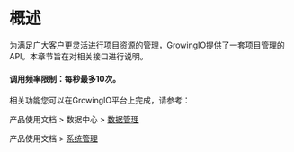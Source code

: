 # 概述

为满足广大客户更灵活进行项目资源的管理，GrowingIO提供了一套项目管理的API。本章节旨在对相关接口进行说明。

#### 调用频率限制：**每秒最多10次。**

相关功能您可以在GrowingIO平台上完成，请参考：

产品使用文档 &gt; 数据中心 &gt; [数据管理](../../../product-manual/datacenter/datamanage/)

产品使用文档 &gt; [系统管理](../../../product-manual/sysmanage/)

